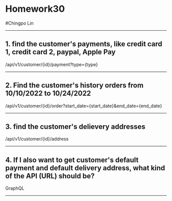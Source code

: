 
# Homework30
#Chingpo Lin

-----

## 1. find the customer's payments, like credit card 1, credit card 2, paypal, Apple Pay

/api/v1/customer/{id}/payment?type={type}

--- 

## 2. Find the customer's history orders from 10/10/2022 to 10/24/2022

/api/v1/customer/{id}/order?start_date={start_date}&end_date={end_date}

---

## 3. find the customer's delievery addresses

/api/v1/customer/{id}/address

---

## 4. If I also want to get customer's default payment and default delivery address, what kind of the API (URL) should be?

GraphQL

---